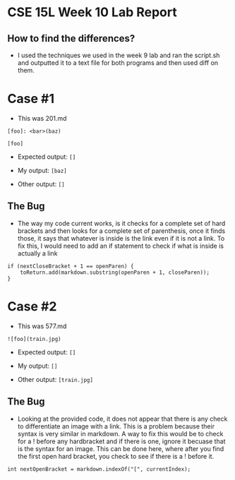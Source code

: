 # CSE 15L Week 10 Lab Report

## How to find the differences?
* I used the techniques we used in the week 9 lab and ran the script.sh and outputted it to a text file for both programs and then used diff on them.

# Case #1
* This was 201.md

```
[foo]: <bar>(baz)

[foo]
```

* Expected output: ```[]```

* My output: ```[baz]```
* Other output: ```[]```

## The Bug
* The way my code current works, is it checks for a complete set of hard brackets and then looks for a complete set of parenthesis, once it finds those, it says that whatever is inside is the link even if it is not a link. To fix this, I would need to add an if statement to check if what is inside is actually a link
```
if (nextCloseBracket + 1 == openParen) {
    toReturn.add(markdown.substring(openParen + 1, closeParen));
}
```
# Case #2
* This was 577.md

```
![foo](train.jpg)
```

* Expected output: ```[]```

* My output: ```[]```
* Other output: ```[train.jpg]```

## The Bug
* Looking at the provided code, it does not appear that there is any check to differentiate an image with a link. This is a problem because their syntax is very similar in markdown. A way to fix this would be to check for a ! before any hardbracket and if there is one, ignore it becuase that is the syntax for an image. This can be done here, where after you find the first open hard bracket, you check to see if there is a ! before it.
```
int nextOpenBracket = markdown.indexOf("[", currentIndex);
 ```